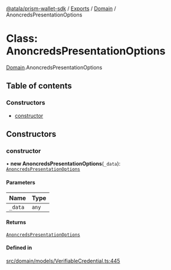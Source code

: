 [@atala/prism-wallet-sdk](../README.md) / [Exports](../modules.md) / [Domain](../modules/Domain.md) / AnoncredsPresentationOptions

# Class: AnoncredsPresentationOptions

[Domain](../modules/Domain.md).AnoncredsPresentationOptions

## Table of contents

### Constructors

- [constructor](Domain.AnoncredsPresentationOptions.md#constructor)

## Constructors

### constructor

• **new AnoncredsPresentationOptions**(`_data`): [`AnoncredsPresentationOptions`](Domain.AnoncredsPresentationOptions.md)

#### Parameters

| Name | Type |
| :------ | :------ |
| `_data` | `any` |

#### Returns

[`AnoncredsPresentationOptions`](Domain.AnoncredsPresentationOptions.md)

#### Defined in

[src/domain/models/VerifiableCredential.ts:445](https://github.com/hyperledger/identus-edge-agent-sdk-ts/blob/09a15046403a2249034c5ff5dfc7e6e562cd9171/src/domain/models/VerifiableCredential.ts#L445)
